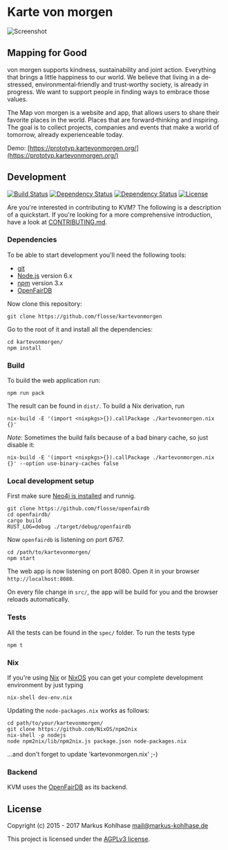 # Karte von morgen

![Screenshot](https://raw.githubusercontent.com/flosse/kartevonmorgen/master/screenshot.jpg)

## Mapping for Good

von morgen supports kindness, sustainability and joint action.
Everything that brings a little happiness to our world.
We believe that living in a de‐stressed, environmental‐friendly and
trust‐worthy society, is already in progress.
We want to support people in finding ways to embrace those values.

The Map von morgen is a website and app, that allows users to share their
favorite places in the world. Places that are forward‐thinking and inspiring.
The goal is to collect projects, companies and events that make a world of
tomorrow, already experienceable today.

Demo: [https://prototyp.kartevonmorgen.org/](https://prototyp.kartevonmorgen.org/)

## Development

[![Build Status](https://secure.travis-ci.org/flosse/kartevonmorgen.svg?branch=master)](http://travis-ci.org/flosse/kartevonmorgen)
[![Dependency Status](https://gemnasium.com/flosse/kartevonmorgen.svg)](https://gemnasium.com/flosse/kartevonmorgen)
[![Dependency Status](https://dependencyci.com/github/flosse/kartevonmorgen/badge)](https://dependencyci.com/github/flosse/kartevonmorgen)
[![License](https://img.shields.io/badge/license-AGPLv3-blue.svg?style=flat)](https://github.com/flosse/kartevonmorgen/blob/master/LICENSE)

Are you're interested in contributing to KVM?
The following is a description of a quickstart.
If you're looking for a more comprehensive introduction,
have a look at [CONTRIBUTING.md](CONTRIBUTING.md).

### Dependencies

To be able to start development you'll need the following tools:

- [git](https://www.git-scm.com/)
- [Node.js](https://nodejs.org/) version 6.x
- [npm](https://www.npmjs.com/package/npm) version 3.x
- [OpenFairDB](https://github.com/flosse/openfairdb)

Now clone this repository:

    git clone https://github.com/flosse/kartevonmorgen

Go to the root of it and install all the dependencies:

    cd kartevonmorgen/
    npm install

### Build

To build the web application run:

    npm run pack

The result can be found in `dist/`.
To build a Nix derivation, run

    nix-build -E '(import <nixpkgs>{}).callPackage ./kartevonmorgen.nix {}'

*Note*: Sometimes the build fails because of a bad binary cache, so just disable it:

    nix-build -E '(import <nixpkgs>{}).callPackage ./kartevonmorgen.nix {}' --option use-binary-caches false

### Local development setup

First make sure [Neo4j is installed](https://github.com/flosse/openfairdb#installing-neo4j) and runnig.

    git clone https://github.com/flosse/openfairdb
    cd openfairdb/
    cargo build
    RUST_LOG=debug ./target/debug/openfairdb

Now `openfairdb` is listening on port 6767.

    cd /path/to/kartevonmorgen/
    npm start

The web app is now listening on port 8080.
Open it in your browser `http://localhost:8080`.

On every file change in `src/`, the app will be build
for you and the browser reloads automatically.

### Tests

All the tests can be found in the `spec/` folder.
To run the tests type

    npm t

### Nix

If you're using [Nix](http://nixos.org/nix/) or [NixOS](http://nixos.org/) you
can get your complete development environment by just typing

    nix-shell dev-env.nix

Updating the `node-packages.nix` works as follows:

    cd path/to/your/kartevonmorgen/
    git clone https://github.com/NixOS/npm2nix
    nix-shell -p nodejs
    node npm2nix/lib/npm2nix.js package.json node-packages.nix

...and don't forget to update 'kartevonmorgen.nix' ;-)

### Backend

KVM uses the [OpenFairDB](https://github.com/flosse/openfairdb) as its backend.

## License

Copyright (c) 2015 - 2017 Markus Kohlhase <mail@markus-kohlhase.de>

This project is licensed under the [AGPLv3 license](http://www.gnu.org/licenses/agpl-3.0.txt).

